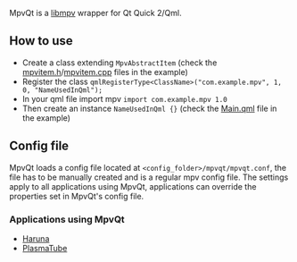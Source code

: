 <!--
SPDX-FileCopyrightText: 2023 George Florea Bănuș <georgefb899@gmail.com>

SPDX-License-Identifier: CC0-1.0
-->

MpvQt is a [libmpv](https://github.com/mpv-player/mpv/) wrapper for Qt Quick 2/Qml.

## How to use

- Create a class extending `MpvAbstractItem` (check the [mpvitem.h](examples/video-player/mpvitem.h)/[mpvitem.cpp](examples/video-player/mpvitem.cpp) files in the example)
- Register the class `qmlRegisterType<ClassName>("com.example.mpv", 1, 0, "NameUsedInQml");`
- In your qml file import mpv `import com.example.mpv 1.0`
- Then create an instance `NameUsedInQml {}` (check the [Main.qml](examples/video-player/Main.qml) file in the example)

## Config file
MpvQt loads a config file located at `<config_folder>/mpvqt/mpvqt.conf`,
the file has to be manually created and is a regular mpv config file.
The settings apply to all applications using MpvQt,
applications can override the properties set in MpvQt's config file.

### Applications using MpvQt
 - [Haruna](https://invent.kde.org/multimedia/haruna)
 - [PlasmaTube](https://invent.kde.org/multimedia/plasmatube)
